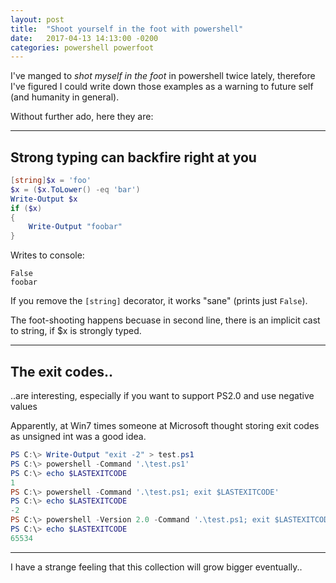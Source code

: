 ```yaml
---
layout: post
title:  "Shoot yourself in the foot with powershell"
date:   2017-04-13 14:13:00 -0200
categories: powershell powerfoot
---
```


I've manged to *shot myself in the foot* in powershell twice lately, therefore I've figured I could write down those examples as a warning to future self (and humanity in general).

Without further ado, here they are:

***

## Strong typing can backfire right at you

```powershell
[string]$x = 'foo'
$x = ($x.ToLower() -eq 'bar')
Write-Output $x
if ($x)
{
    Write-Output "foobar"
}
```

Writes to console:
```
False
foobar
```

If you remove the `[string]` decorator, it works "sane" (prints just `False`).

The foot-shooting happens becuase in second line, there is an implicit cast to string, if $x is strongly typed.

***

## The exit codes..

..are interesting, especially if you want to support PS2.0 and use negative values

Apparently, at Win7 times someone at Microsoft thought storing exit codes as unsigned int was a good idea.

```powershell
PS C:\> Write-Output "exit -2" > test.ps1
PS C:\> powershell -Command '.\test.ps1'
PS C:\> echo $LASTEXITCODE
1
PS C:\> powershell -Command '.\test.ps1; exit $LASTEXITCODE'
PS C:\> echo $LASTEXITCODE
-2
PS C:\> powershell -Version 2.0 -Command '.\test.ps1; exit $LASTEXITCODE'
PS C:\> echo $LASTEXITCODE
65534
```

***

I have a strange feeling that this collection will grow bigger eventually..
